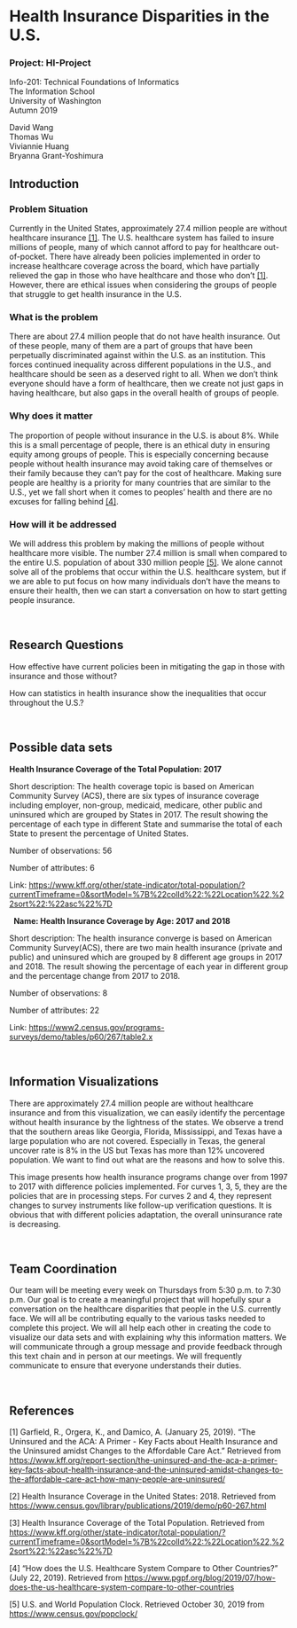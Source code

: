 # Health Insurance Disparities in the U.S.

### Project: HI-Project
Info-201: Technical Foundations of Informatics  
The Information School  
University of Washington  
Autumn 2019

David Wang  
Thomas Wu  
Viviannie Huang  
Bryanna Grant-Yoshimura  

## **Introduction**

### Problem Situation
Currently in the United States, approximately 27.4 million people are without healthcare insurance [[1]](#References). The U.S. healthcare system has failed to insure millions of people, many of which cannot afford to pay for healthcare out-of-pocket. There have already been policies implemented in order to increase healthcare coverage across the board, which have partially relieved the gap in those who have healthcare and those who don’t [[1]](#References). However, there are ethical issues when considering the groups of people that struggle to get health insurance in the U.S.

### What is the problem
There are about 27.4 million people that do not have health insurance. Out of these people, many of them are a part of groups that have been perpetually discriminated against within the U.S. as an institution. This forces continued inequality across different populations in the U.S., and healthcare should be seen as a deserved right to all. When we don’t think everyone should have a form of healthcare, then we create not just gaps in having healthcare, but also gaps in the overall health of groups of people.

### Why does it matter
The proportion of people without insurance in the U.S. is about 8%. While this is a small percentage of people, there is an ethical duty in ensuring equity among groups of people. This is especially concerning because people without health insurance may avoid taking care of themselves or their family because they can’t pay for the cost of healthcare. Making sure people are healthy is a priority for many countries that are similar to the U.S., yet we fall short when it comes to peoples’ health and there are no excuses for falling behind [[4]](#References).

### How will it be addressed
We will address this problem by making the millions of people without healthcare more visible. The number 27.4 million is small when compared to the entire U.S. population of about 330 million people [[5]](#References). We alone cannot solve all of the problems that occur within the U.S. healthcare system, but if we are able to put focus on how many individuals don’t have the means to ensure their health, then we can start a conversation on how to start getting people insurance.

&nbsp;
## **Research Questions**
How effective have current policies been in mitigating the gap in those with insurance and those without?

How can statistics in health insurance show the inequalities that occur throughout the U.S.?

&nbsp;
## **Possible data sets**
**Health Insurance Coverage of the Total Population: 2017**

Short description: The health coverage topic is based on American Community Survey (ACS), there are six types of insurance coverage including employer, non-group, medicaid, medicare, other public and uninsured which are grouped by States in 2017. The result showing the percentage of each type in different State and summarise the total of each State to present the
percentage of United States.

Number of observations: 56

Number of attributes: 6

Link: https://www.kff.org/other/state-indicator/total-population/?currentTimeframe=0&sortModel=%7B%22colId%22:%22Location%22,%22sort%22:%22asc%22%7D

&nbsp;
**Name: Health Insurance Coverage by Age: 2017 and 2018**

Short description: The health insurance converge is based on American Community Survey(ACS), there are two main health insurance (private and public) and uninsured which are grouped by 8 different age groups in 2017 and 2018. The result showing the percentage of each year in different group and the percentage change from 2017 to 2018.

Number of observations: 8

Number of attributes: 22

Link: https://www2.census.gov/programs-surveys/demo/tables/p60/267/table2.x

&nbsp;
## **Information Visualizations**
There are approximately 27.4 million people are without healthcare insurance and from this visualization, we can easily identify the percentage without health insurance by the lightness of the states.  We observe a trend that the southern areas like Georgia, Florida, Mississippi, and Texas have a large population who are not covered. Especially in Texas, the general uncover rate is 8% in the US but Texas has more than 12% uncovered population. We want to find out what are the reasons and how to solve this.  


This image presents how health insurance programs change over from 1997 to 2017 with difference policies implemented. For curves 1, 3, 5, they are the policies that are in processing steps. For curves 2 and 4, they represent changes to survey instruments like follow-up verification questions. It is obvious that with different policies adaptation, the overall uninsurance rate is decreasing.  

&nbsp;
## **Team Coordination**
Our team will be meeting every week on Thursdays from 5:30 p.m. to 7:30 p.m. Our goal is to create a meaningful project that will hopefully spur a conversation on the healthcare disparities that people in the U.S. currently face. We will all be contributing equally to the various tasks needed to complete this project. We will all help each other in creating the code to visualize our data sets and with explaining why this information matters. We will communicate through a group message and provide feedback through this text chain and in person at our meetings. We will frequently communicate to ensure that everyone understands their duties.  

&nbsp;
## **References**
[1] Garfield, R., Orgera, K., and Damico, A. (January 25, 2019). “The Uninsured and the ACA: A
Primer - Key Facts about Health Insurance and the Uninsured amidst Changes to the Affordable Care Act.” Retrieved from https://www.kff.org/report-section/the-uninsured-and-the-aca-a-primer-key-facts-about-health-insurance-and-the-uninsured-amidst-changes-to-the-affordable-care-act-how-many-people-are-uninsured/

[2] Health Insurance Coverage in the United States: 2018. Retrieved from
https://www.census.gov/library/publications/2019/demo/p60-267.html

[3] Health Insurance Coverage of the Total Population. Retrieved from
https://www.kff.org/other/state-indicator/total-population/?currentTimeframe=0&sortModel=%7B%22colId%22:%22Location%22,%22sort%22:%22asc%22%7D

[4] “How does the U.S. Healthcare System Compare to Other Countries?” (July 22, 2019).
Retrieved from https://www.pgpf.org/blog/2019/07/how-does-the-us-healthcare-system-compare-to-other-countries

[5] U.S. and World Population Clock. Retrieved October 30, 2019 from
https://www.census.gov/popclock/
